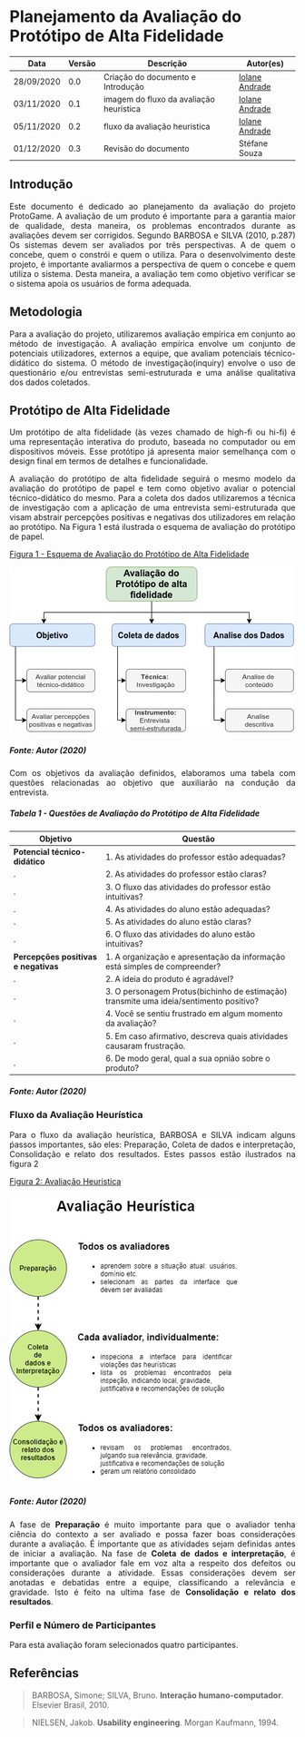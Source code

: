 # Planejamento da Avaliação do Protótipo de Alta Fidelidade


Data | Versão | Descrição | Autor(es)
 --- | ------ | --------- | ------
28/09/2020 | 0.0 | Criação do documento e Introdução |[Iolane Andrade](https://github.com/IolaneAndrade)
03/11/2020 | 0.1 | imagem do fluxo da avaliação heuristica | [Iolane Andrade](https://github.com/IolaneAndrade)
05/11/2020 | 0.2 | fluxo da avaliação heuristica | [Iolane Andrade](https://github.com/IolaneAndrade)
01/12/2020 | 0.3 | Revisão do documento | Stéfane Souza

## Introdução

<p align="justify">Este documento é dedicado ao planejamento da avaliação do projeto ProtoGame. A avaliação de um produto é importante para  a garantia maior de qualidade, desta maneira, os problemas encontrados durante as avaliações devem ser corrigidos. Segundo BARBOSA e SILVA (2010, p.287) Os sistemas devem ser avaliados por três perspectivas. A de quem o concebe, quem o constrói e quem o utiliza. Para o desenvolvimento deste projeto, é importante avaliarmos a perspectiva de quem o concebe e quem utiliza o sistema. Desta maneira, a avaliação tem como objetivo verificar se o sistema apoia os usuários de forma adequada. </p>

## Metodologia

<p align="justify">Para a avaliação do projeto, utilizaremos avaliação empírica em conjunto ao método de investigação. A avaliação empírica envolve um conjunto de potenciais utilizadores, externos a equipe, que avaliam  potenciais técnico-didático do sistema. O método de investigação(inquiry) envolve  o uso de questionário e/ou entrevistas semi-estruturada e uma análise qualitativa dos dados coletados.</p>


## Protótipo de Alta Fidelidade

<p align="justify"> Um protótipo de alta fidelidade (às vezes chamado de high-fi ou hi-fi) é uma representação interativa do produto, baseada no computador ou em dispositivos móveis. Esse protótipo já apresenta maior semelhança com o design final em termos de detalhes e funcionalidade.</p>

<p align="justify">A avaliação do protótipo de alta fidelidade seguirá o mesmo modelo da avaliação do protótipo de papel e tem como objetivo avaliar o potencial técnico-didático do mesmo. Para a coleta dos dados utilizaremos a técnica de investigação com a aplicação de uma entrevista semi-estruturada que visam abstrair percepções positivas e negativas dos utilizadores em relação ao protótipo. Na Figura 1 está ilustrada o esquema de avaliação do protótipo de papel.</p>

[Figura 1 - Esquema de Avaliação do Protótipo de Alta Fidelidade](./img/Planejamento-Avaliacao-alta-fidelidade.jpg)

![metodologia da avaliação prototipo de alta fidelidade](./img/Planejamento-Avaliacao-alta-fidelidade.jpg)

##### Fonte: Autor (2020)

<p align="justify">Com os objetivos da avaliação definidos, elaboramos uma tabela com questões relacionadas ao objetivo que auxiliarão na condução da entrevista.</p>

##### Tabela 1 - Questões de Avaliação do Protótipo de Alta Fidelidade

Objetivo | Questão
------- | -------
**Potencial técnico-didático** | 1. As atividades do professor estão adequadas?
  .                            | 2. As atividades do professor estão claras?
  .                            | 3. O fluxo das atividades do professor estão intuitivas?
  .                            | 4. As atividades do aluno estão adequadas?
  .                            | 5. As atividades do aluno estão claras?
  .                            | 6. O fluxo das atividades do aluno estão intuitivas?
**Percepções positivas e negativas** | 1. A organização e apresentação da informação está simples de compreender?
  .                                  | 2. A ideia do produto é agradável?
  .                                  | 3. O personagem Protus(bichinho de estimação) transmite uma ideia/sentimento positivo?
  .                                  | 4. Você se sentiu frustrado em algum momento da avaliação?
  .                                  | 5. Em caso afirmativo, descreva quais atividades causaram frustração.
  .                                  | 6. De modo geral, qual a sua opnião sobre o produto?

##### Fonte: Autor (2020)

### Fluxo da Avaliação Heurística

<p align="justify">Para o fluxo da avaliação heurística, BARBOSA e SILVA indicam alguns ṕassos importantes, são eles: Preparação, Coleta de dados e interpretação, Consolidação e relato dos resultados. Estes passos estão ilustrados na figura 2 </p>

[Figura 2: Avaliação Heuristica](./img/avaliacao-heuristica.jpg)

![avaliação heuristica](./img/avaliacao-heuristica.jpg)

##### Fonte: Autor (2020)

<p align="justify">A fase de <b>Preparação</b> é muito importante para que o avaliador tenha ciência do contexto a ser avaliado e possa fazer boas considerações durante a avaliação. É importante que as atividades sejam definidas antes de iniciar a avaliação. Na fase de <b>Coleta de dados e interpretação</b>, é importante que o avaliador fale em voz alta a respeito dos defeitos ou considerações durante a atividade. Essas considerações devem ser anotadas e debatidas entre a equipe, classificando a relevância e gravidade. Isto é feito na ultima fase de <b>Consolidação e relato dos resultados</b>. </p>

### Perfil e Número de Participantes

<p align="justify">Para esta avaliação foram selecionados quatro participantes. </p>

## Referências

>BARBOSA, Simone; SILVA, Bruno. **Interação humano-computador**. Elsevier Brasil, 2010.

>NIELSEN, Jakob. **Usability engineering**. Morgan Kaufmann, 1994.
